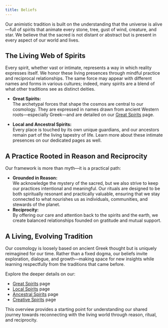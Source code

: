 ```yaml
---
title: Beliefs
---
```


Our animistic tradition is built on the understanding that the universe is alive—full of spirits that animate every stone, tree, gust of wind, creature, and star. We believe that the sacred is not distant or abstract but is present in every aspect of our world and lives. 

## The Living Web of Spirits

Every spirit, whether vast or intimate, represents a way in which reality expresses itself. We honor these living presences through mindful practice and reciprocal relationships. The same force may appear with different names and forms in various cultures; indeed, many spirits are a blend of what other traditions see as distinct deities.

- **Great Spirits:**  
  The archetypal forces that shape the cosmos are central to our cosmology. They are expressed in names drawn from ancient Western roots—especially Greek—and are detailed on our [Great Spirits](/great-spirits) page.

- **Local and Ancestral Spirits:**  
  Every place is touched by its own unique guardians, and our ancestors remain part of the living tapestry of life. Learn more about these intimate presences on our dedicated pages as well.

## A Practice Rooted in Reason and Reciprocity

Our framework is more than myth—it is a practical path:
- **Grounded in Reason:**  
  We acknowledge the mystery of the sacred, but we also strive to keep our practices intentional and meaningful. Our rituals are designed to be both spiritually resonant and practically valuable, ensuring that we stay connected to what nourishes us as individuals, communities, and stewards of the planet.
- **Reciprocity:**  
  By offering our care and attention back to the spirits and the earth, we create balanced relationships founded on gratitude and mutual support.

## A Living, Evolving Tradition

Our cosmology is loosely based on ancient Greek thought but is uniquely reimagined for our time. Rather than a fixed dogma, our beliefs invite exploration, dialogue, and growth—making space for new insights while learning respectfully from the traditions that came before.

Explore the deeper details on our:
- [Great Spirits](/the-great-spirits) page
- [Local Spirits](/local-spirits) page
- [Ancestral Spirits](/ancestral-spirits) page
- [Creative Spirits](/creative-spirits) page

This overview provides a starting point for understanding our shared journey towards reconnecting with the living world through reason, ritual, and reciprocity.
